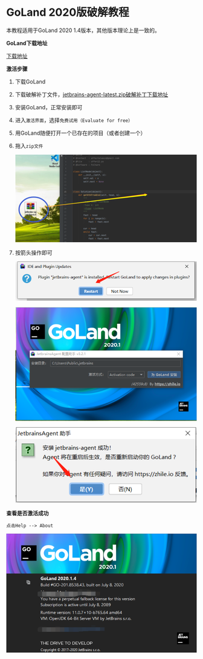 # GoLand 2020版破解教程

本教程适用于GoLand 2020 1.4版本，其他版本理论上是一致的。



**GoLand下载地址**

[下载地址](https://www.jetbrains.com/go/download/#section=windows)



**激活步骤**

1. 下载GoLand

2. 下载破解补丁文件，[jetbrains-agent-latest.zip破解补丁下载地址](https://github.com/affectalways/affectalways.github.io/blob/master/repository/jetbrains-agent-latest.zip)

3. 安装GoLand，正常安装即可

4. 进入`激活界面`，选择`免费试用（Evaluate for free）`

5. 用GoLand随便打开一个已存在的项目（或者创建一个）

6. 拖入`zip文件`

   ![破解补丁](https://github.com/affectalways/affectalways.github.io/blob/master/images/go/goland01.png?raw=true)

7. 按箭头操作即可

   ![](https://github.com/affectalways/affectalways.github.io/blob/master/images/go/goland02.png?raw=true)

   ![](https://github.com/affectalways/affectalways.github.io/blob/master/images/go/goland03.png?raw=true)

   ![](https://github.com/affectalways/affectalways.github.io/blob/master/images/go/goland04.png?raw=true)



**查看是否激活成功**

```
点击Help --> About
```

![](https://github.com/affectalways/affectalways.github.io/blob/master/images/go/goland05.png?raw=true)